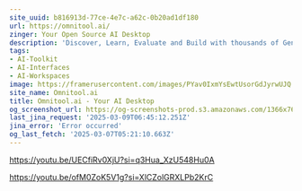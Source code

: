 ```yaml
---
site_uuid: b816913d-77ce-4e7c-a62c-0b20ad1df180
url: https://omnitool.ai/
zinger: Your Open Source AI Desktop
description: 'Discover, Learn, Evaluate and Build with thousands of Generative AI Models.'
tags:
- AI-Toolkit
- AI-Interfaces
- AI-Workspaces
image: https://framerusercontent.com/images/PYav0IxmYsEwtUsorGdJyrwUJQ.png
site_name: Omnitool.ai
title: Omnitool.ai - Your AI Desktop
og_screenshot_url: https://og-screenshots-prod.s3.amazonaws.com/1366x768/80/false/113f2075cc26de708037efbb9f4963608112d2686da569647dc672d062005018.jpeg
last_jina_request: '2025-03-09T06:45:12.251Z'
jina_error: 'Error occurred'
og_last_fetch: '2025-03-07T05:21:10.663Z'
---
```

https://youtu.be/UECfiRv0XjU?si=q3Hua_XzU548Hu0A

https://youtu.be/ofM0ZoK5V1g?si=XlCZolGRXLPb2KrC
